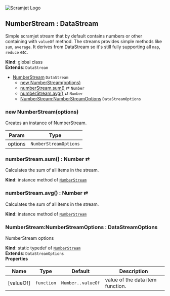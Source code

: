 ![Scramjet Logo](https://signicode.com/scramjet-logo-light.svg)

<a name="NumberStream"></a>

## NumberStream : DataStream
Simple scramjet stream that by default contains numbers or other containing with `valueOf` method. The streams
provides simple methods like `sum`, `average`. It derives from DataStream so it's still fully supporting all `map`,
`reduce` etc.

**Kind**: global class  
**Extends**: <code>DataStream</code>  

* [NumberStream](#NumberStream)  <code>DataStream</code>
    * [new NumberStream(options)](#new_NumberStream_new)
    * [numberStream.sum()](#NumberStream+sum) ⇄ <code>Number</code>
    * [numberStream.avg()](#NumberStream+avg) ⇄ <code>Number</code>
    * [NumberStream:NumberStreamOptions](#NumberStream.NumberStreamOptions)  <code>DataStreamOptions</code>

<a name="new_NumberStream_new"></a>

### new NumberStream(options)
Creates an instance of NumberStream.


| Param | Type |
| --- | --- |
| options | <code>NumberStreamOptions</code> | 

<a name="NumberStream+sum"></a>

### numberStream.sum() : Number ⇄
Calculates the sum of all items in the stream.

**Kind**: instance method of [<code>NumberStream</code>](#NumberStream)  
<a name="NumberStream+avg"></a>

### numberStream.avg() : Number ⇄
Calculates the sum of all items in the stream.

**Kind**: instance method of [<code>NumberStream</code>](#NumberStream)  
<a name="NumberStream.NumberStreamOptions"></a>

### NumberStream:NumberStreamOptions : DataStreamOptions
NumberStream options

**Kind**: static typedef of [<code>NumberStream</code>](#NumberStream)  
**Extends**: <code>DataStreamOptions</code>  
**Properties**

| Name | Type | Default | Description |
| --- | --- | --- | --- |
| [valueOf] | <code>function</code> | <code>Number..valueOf</code> | value of the data item function. |

